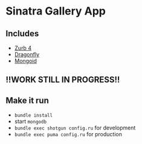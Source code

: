 # Sinatra Gallery App

## Includes
- [Zurb 4](https://github.com/zurb/foundation)
- [Dragonfly](https://github.com/markevans/dragonfly)
- [Mongoid](https://github.com/mongoid/mongoid)

## !!WORK STILL IN PROGRESS!!

## Make it run

- `bundle install`
- start `mongodb`
- `bundle exec shotgun config.ru` for development
- `bundle exec puma config.ru` for production


